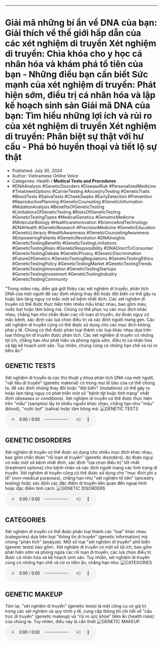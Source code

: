 
---

# Giải mã những bí ẩn về DNA của bạn: Giải thích về thế giới hấp dẫn của các xét nghiệm di truyền Xét nghiệm di truyền: Chìa khóa cho y học cá nhân hóa và khám phá tổ tiên của bạn - Những điều bạn cần biết Sức mạnh của xét nghiệm di truyền: Phát hiện sớm, điều trị cá nhân hóa và lập kế hoạch sinh sản Giải mã DNA của bạn: Tìm hiểu những lợi ích và rủi ro của xét nghiệm di truyền Xét nghiệm di truyền: Phân biệt sự thật với hư cấu - Phá bỏ huyền thoại và tiết lộ sự thật

- Published: July 30, 2024
- Author: Vietnamese Online Voice
- Categories: Health / **Medical Tests and Procedures**
- #DNAAnalysis #GeneticDisorders #DiseaseRisk #PersonalizedMedicine #TreatmentOptions #CarrierTesting #AncestryTesting #GeneticTraits #BloodTests #SalivaTests #CheekSwabs #EarlyDetection #Prevention #ReproductivePlanning #GeneticCounseling #GeneticInformation #MutationAnalysis #BenefitsOfGeneticTesting #LimitationsOfGeneticTesting #RisksOfGeneticTesting #GeneticTestingTypes #MedicalGenetics #GenomicMedicine #MolecularBiology #HealthcareInnovation #ScienceAndTechnology #DNAHealth #GeneticResearch #PrecisionMedicine #GeneticEducation #GeneticLiteracy #HealthAwareness #GeneticCounselingAwareness #EmpoweringPatients #GeneticRevolution #DNAInsights #GeneticTestingBenefits #GeneticTestingLimitations #GeneticTestingRisks #GeneticResponsibility #DNADirectToConsumer #GeneticTestingDebate #GeneticPrivacy #GeneticDiscrimination #FutureOfGenetics #GeneticTestingRegulations #GeneticTestingEthics #GeneticTestingPolicy #GeneticTestingMarket #GeneticTestingTrends #GeneticTestingInnovation #GeneticTestingStartups #GeneticTestingInvestment #GeneticTestingIndustry #GeneticTestingCommunity

"Trong video này, diễn giả giới thiệu các xét nghiệm di truyền, phân tích DNA của một người để xác định những thay đổi hoặc đột biến có thể gây ra hoặc làm tăng nguy cơ mắc một số bệnh nhất định. Các xét nghiệm di truyền có thể được thực hiện trên nhiều mẫu khác nhau, bao gồm máu, nước bọt hoặc tăm bông má. Chúng có thể phục vụ các mục đích khác nhau, chẳng hạn như chẩn đoán các rối loạn di truyền, dự đoán nguy cơ mắc bệnh, xác định các lựa chọn điều trị và xác định người mang gen. Các xét nghiệm di truyền cũng có thể được sử dụng cho các mục đích không phải y tế. Chúng có thể được phân loại thành các loại khác nhau dựa trên loại thông tin di truyền được phân tích. Các xét nghiệm di truyền có những lợi ích, chẳng hạn như phát hiện và phòng ngừa sớm, điều trị cá nhân hóa và lập kế hoạch sinh sản. Tuy nhiên, chúng cũng có những hạn chế và rủi ro tiềm ẩn."


## GENETIC TESTS

Xét nghiệm di truyền là các thủ thuật y khoa phân tích DNA của một người, "vật liệu di truyền" (genetic material) có trong mọi tế bào của cơ thể chúng ta, để xác định những thay đổi hoặc "đột biến" (mutations) có thể gây ra hoặc làm tăng nguy cơ phát triển một số "bệnh tật hoặc tình trạng" nhất định (diseases or conditions). Xét nghiệm di truyền có thể được thực hiện trên "mẫu" (samples) lấy từ nhiều nguồn khác nhau, chẳng hạn như "máu" (blood), "nước bọt" (saliva) hoặc tăm bông má.
![GENETIC TESTS](https://http-archiver-apis-production-80.schnworks.com/storage/images/transitions/2024-07-30/transition--27671686125-Montserrat-Black-4A148C.jpg)
<audio controls>
    <source src="https://http-archiver-apis-production-80.schnworks.com/storage/storage/audio/file-10318319211.mp3" type="audio/mpeg">
</audio>



## GENETIC DISORDERS

Xét nghiệm di truyền có thể được sử dụng cho nhiều mục đích khác nhau, bao gồm chẩn đoán "rối loạn di truyền" (genetic disorders), dự đoán nguy cơ mắc một số bệnh nhất định, xác định "lựa chọn điều trị" tốt nhất (treatment options) cho bệnh nhân và xác định người mang các tình trạng di truyền. Xét nghiệm di truyền cũng có thể được sử dụng cho "mục đích phi y tế" (non-medical purposes), chẳng hạn như "xét nghiệm tổ tiên" (ancestry testing) hoặc xác định các đặc điểm di truyền liên quan đến ngoại hình hoặc đặc điểm tính cách.
![GENETIC DISORDERS](https://http-archiver-apis-production-80.schnworks.com/storage/images/transitions/2024-07-30/transition-33089705978-Montserrat-Thin-1A237E.jpg)
<audio controls>
    <source src="https://http-archiver-apis-production-80.schnworks.com/storage/storage/audio/file-61106997548.mp3" type="audio/mpeg">
</audio>



## CATEGORIES

Xét nghiệm di truyền có thể được phân loại thành các "loại" khác nhau (categories) dựa trên loại "thông tin di truyền" (genetic information) mà chúng "phân tích" (analyze). Một số loại "xét nghiệm di truyền" phổ biến (genetic tests) bao gồm:. Xét nghiệm di truyền có một số lợi ích, bao gồm phát hiện sớm và phòng ngừa các rối loạn di truyền, các lựa chọn điều trị được cá nhân hóa và kế hoạch sinh sản. Tuy nhiên, xét nghiệm di truyền cũng có những hạn chế và rủi ro tiềm ẩn, chẳng hạn như:
![CATEGORIES](https://http-archiver-apis-production-80.schnworks.com/storage/images/transitions/2024-07-30/transition--29618813525-Montserrat-Regular-004895.jpg)
<audio controls>
    <source src="https://http-archiver-apis-production-80.schnworks.com/storage/storage/audio/file-23005032838.mp3" type="audio/mpeg">
</audio>



## GENETIC MAKEUP

Tóm lại, "xét nghiệm di truyền" (genetic tests) là một công cụ có giá trị trong các xét nghiệm và quy trình y tế, cung cấp thông tin chi tiết về "cấu trúc di truyền" (genetic makeup) và "rủi ro sức khỏe" tiềm ẩn (health risks) của chúng ta. Tuy nhiên, điều này là cần thiết
![GENETIC MAKEUP](https://http-archiver-apis-production-80.schnworks.com/storage/images/transitions/2024-07-30/transition--13367414311-Montserrat-Medium-004895.jpg)
<audio controls>
    <source src="https://http-archiver-apis-production-80.schnworks.com/storage/storage/audio/file-11483731232.mp3" type="audio/mpeg">
</audio>

